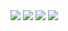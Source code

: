 <div>
  <a href="https://linkedin.com/in/sashasyedin" target="_blank"><img src="https://img.shields.io/badge/-LinkedIn-%23333?style=for-the-badge&logo=linkedin&logoColor=white"></a>
  <a href="https://leetcode.com/sashasyedin" target="_blank"><img src="https://img.shields.io/badge/-LeetCode-%23333?style=for-the-badge&logo=leetcode&logoColor=white"></a>
  <a href="https://discord.com/users/1115970554227335209" target="_blank"><img src="https://img.shields.io/badge/-Discord-%23333?style=for-the-badge&logo=discord&logoColor=white"></a>
  <a href="https://telegram.me/sashasyedin" target="_blank"><img src="https://img.shields.io/badge/-Telegram-%23333?style=for-the-badge&logo=telegram&logoColor=white"></a>
</div>
